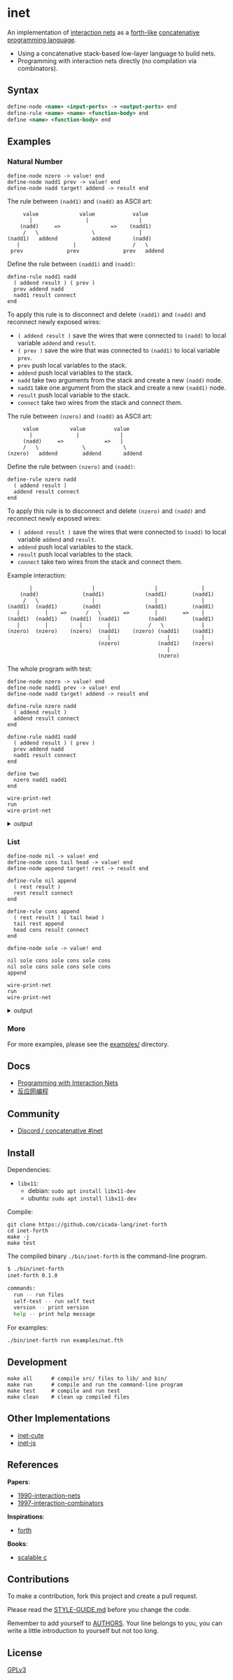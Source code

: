 # inet

An implementation of [interaction nets](https://en.wikipedia.org/wiki/Interaction_nets)
as a [forth-like](https://en.wikipedia.org/wiki/Forth_(programming_language))
[concatenative programming language](https://en.wikipedia.org/wiki/Concatenative_programming_language).

- Using a concatenative stack-based low-layer language to build nets.
- Programming with interaction nets directly (no compilation via combinators).

## Syntax

```xml
define-node <name> <input-ports> -> <output-ports> end
define-rule <name> <name> <function-body> end
define <name> <function-body> end
```

## Examples

### Natural Number

```
define-node nzero -> value! end
define-node nadd1 prev -> value! end
define-node nadd target! addend -> result end
```

The rule between `(nadd1)` and `(nadd)` as ASCII art:

```
     value             value            value
       |                 |                |
    (nadd)     =>                =>    (nadd1)
     /   \                 \              |
(nadd1)   addend           addend       (nadd)
   |                 |                  /   \
 prev              prev              prev   addend
```

Define the rule between `(nadd1)` and `(nadd)`:

```
define-rule nadd1 nadd
  ( addend result ) ( prev )
  prev addend nadd
  nadd1 result connect
end
```

To apply this rule is to disconnect and delete `(nadd1)` and `(nadd)` and reconnect newly exposed wires:

- `( addend result )` save the wires that were connected to `(nadd)` to local variable `addend` and `result`.
- `( prev )` save the wire that was connected to `(nadd1)` to local variable `prev`.
- `prev` push local variables to the stack.
- `addend` push local variables to the stack.
- `nadd` take two arguments from the stack and create a new `(nadd)` node.
- `nadd1` take one argument from the stack and create a new `(nadd1)` node.
- `result` push local variable to the stack.
- `connect` take two wires from the stack and connect them.

The rule between `(nzero)` and `(nadd)` as ASCII art:

```
     value          value         value
       |              |             |
     (nadd)     =>             =>   |
     /   \              \            \
(nzero)   addend        addend       addend
```

Define the rule between `(nzero)` and `(nadd)`:

```
define-rule nzero nadd
  ( addend result )
  addend result connect
end
```

To apply this rule is to disconnect and delete `(nzero)` and `(nadd)` and reconnect newly exposed wires:

- `( addend result )` save the wires that were connected to `(nadd)` to local variable `addend` and `result`.
- `addend` push local variables to the stack.
- `result` push local variables to the stack.
- `connect` take two wires from the stack and connect them.

Example interaction:

```
       |                   |                   |              |
    (nadd)              (nadd1)             (nadd1)        (nadd1)
     /   \                 |                   |              |
(nadd1)  (nadd1)        (nadd)              (nadd1)        (nadd1)
   |        |    =>      /   \       =>        |        =>    |
(nadd1)  (nadd1)    (nadd1)  (nadd1)         (nadd)        (nadd1)
   |        |          |        |            /   \            |
(nzero)  (nzero)    (nzero)  (nadd1)    (nzero) (nadd1)    (nadd1)
                                |                  |          |
                             (nzero)            (nadd1)    (nzero)
                                                   |
                                                (nzero)
```

The whole program with test:

```
define-node nzero -> value! end
define-node nadd1 prev -> value! end
define-node nadd target! addend -> result end

define-rule nzero nadd
  ( addend result )
  addend result connect
end

define-rule nadd1 nadd
  ( addend result ) ( prev )
  prev addend nadd
  nadd1 result connect
end

define two
  nzero nadd1 nadd1
end

wire-print-net
run
wire-print-net
```

<details>
<summary>output</summary>

```xml
<net>
<root>
(nadd₇)-result-<>-
</root>
<body>
(nadd1₃)-value!-<>-!target-(nadd₇)
(nadd1₆)-value!-<>-addend-(nadd₇)
(nadd1₅)-value!-<>-prev-(nadd1₆)
(nzero₄)-value!-<>-prev-(nadd1₅)
(nadd1₂)-value!-<>-prev-(nadd1₃)
(nzero₁)-value!-<>-prev-(nadd1₂)
</body>
</net>

<net>
<root>
(nadd1₉)-value!-<>-
</root>
<body>
(nadd1₁₁)-value!-<>-prev-(nadd1₉)
(nadd1₆)-value!-<>-prev-(nadd1₁₁)
(nadd1₅)-value!-<>-prev-(nadd1₆)
(nzero₄)-value!-<>-prev-(nadd1₅)
</body>
</net>
```

</details>

### List

```
define-node nil -> value! end
define-node cons tail head -> value! end
define-node append target! rest -> result end

define-rule nil append
  ( rest result )
  rest result connect
end

define-rule cons append
  ( rest result ) ( tail head )
  tail rest append
  head cons result connect
end

define-node sole -> value! end

nil sole cons sole cons sole cons
nil sole cons sole cons sole cons
append

wire-print-net
run
wire-print-net
```

<details>
<summary>output</summary>

```xml
<net>
<root>
(append₁₅)-result-<>-
</root>
<body>
(cons₇)-value!-<>-!target-(append₁₅)
(cons₁₄)-value!-<>-rest-(append₁₅)
(cons₁₂)-value!-<>-tail-(cons₁₄)
(sole₁₃)-value!-<>-head-(cons₁₄)
(cons₁₀)-value!-<>-tail-(cons₁₂)
(sole₁₁)-value!-<>-head-(cons₁₂)
(nil₈)-value!-<>-tail-(cons₁₀)
(sole₉)-value!-<>-head-(cons₁₀)
(cons₅)-value!-<>-tail-(cons₇)
(sole₆)-value!-<>-head-(cons₇)
(cons₃)-value!-<>-tail-(cons₅)
(sole₄)-value!-<>-head-(cons₅)
(nil₁)-value!-<>-tail-(cons₃)
(sole₂)-value!-<>-head-(cons₃)
</body>
</net>

<net>
<root>
(cons₁₇)-value!-<>-
</root>
<body>
(cons₁₉)-value!-<>-tail-(cons₁₇)
(sole₆)-value!-<>-head-(cons₁₇)
(cons₂₁)-value!-<>-tail-(cons₁₉)
(sole₄)-value!-<>-head-(cons₁₉)
(cons₁₄)-value!-<>-tail-(cons₂₁)
(sole₂)-value!-<>-head-(cons₂₁)
(cons₁₂)-value!-<>-tail-(cons₁₄)
(sole₁₃)-value!-<>-head-(cons₁₄)
(cons₁₀)-value!-<>-tail-(cons₁₂)
(sole₁₁)-value!-<>-head-(cons₁₂)
(nil₈)-value!-<>-tail-(cons₁₀)
(sole₉)-value!-<>-head-(cons₁₀)
</body>
</net>
```

</details>

### More

For more examples, please see the [examples/](examples/) directory.

## Docs

- [Programming with Interaction Nets](docs/articles/programming-with-interaction-nets.md)
- [反应网编程](docs/articles/反应网编程.md)

## Community

- [Discord / concatenative #inet](https://discord.gg/EcUfwRkbdx)

## Install

Dependencies:

- `libx11`:
  - debian: `sudo apt install libx11-dev`
  - ubuntu: `sudo apt install libx11-dev`

Compile:

```
git clone https://github.com/cicada-lang/inet-forth
cd inet-forth
make -j
make test
```

The compiled binary `./bin/inet-forth` is the command-line program.

```sh
$ ./bin/inet-forth
inet-forth 0.1.0

commands:
  run -- run files
  self-test -- run self test
  version -- print version
  help -- print help message
```

For examples:

```sh
./bin/inet-forth run examples/nat.fth
```

## Development

```shell
make all      # compile src/ files to lib/ and bin/
make run      # compile and run the command-line program
make test     # compile and run test
make clean    # clean up compiled files
```

## Other Implementations

- [inet-cute](https://github.com/cicada-lang/inet-cute)
- [inet-js](https://github.com/cicada-lang/inet-js)

## References

**Papers**:

- [1990-interaction-nets](./docs/references/1990-interaction-nets.pdf)
- [1997-interaction-combinators](./docs/references/1997-interaction-combinators.pdf)

**Inspirations**:

- [forth](https://en.wikipedia.org/wiki/Forth_(programming_language))

**Books**:

- [scalable c](https://github.com/booksbyus/scalable-c)

## Contributions

To make a contribution, fork this project and create a pull request.

Please read the [STYLE-GUIDE.md](STYLE-GUIDE.md) before you change the code.

Remember to add yourself to [AUTHORS](AUTHORS).
Your line belongs to you, you can write a little
introduction to yourself but not too long.

## License

[GPLv3](LICENSE)
